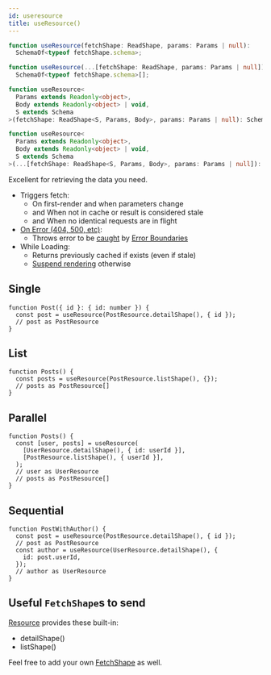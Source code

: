 ```yaml
---
id: useresource
title: useResource()
---
```


<!--DOCUSAURUS_CODE_TABS-->
<!--Type-->

```typescript
function useResource(fetchShape: ReadShape, params: Params | null):
  SchemaOf<typeof fetchShape.schema>;

function useResource(...[fetchShape: ReadShape, params: Params | null]):
  SchemaOf<typeof fetchShape.schema>[];
```

<!--With Generics-->

```typescript
function useResource<
  Params extends Readonly<object>,
  Body extends Readonly<object> | void,
  S extends Schema
>(fetchShape: ReadShape<S, Params, Body>, params: Params | null): SchemaOf<S>;

function useResource<
  Params extends Readonly<object>,
  Body extends Readonly<object> | void,
  S extends Schema
>(...[fetchShape: ReadShape<S, Params, Body>, params: Params | null]): SchemaOf<S>[];
```

<!--END_DOCUSAURUS_CODE_TABS-->

Excellent for retrieving the data you need.

- Triggers fetch:
  - On first-render and when parameters change
  - and When not in cache or result is considered stale
  - and When no identical requests are in flight
- [On Error (404, 500, etc)](https://www.restapitutorial.com/httpstatuscodes.html):
  - Throws error to be [caught](../guides/network-errors.md) by [Error Boundaries](https://reactjs.org/docs/error-boundaries.html)
- While Loading:
  - Returns previously cached if exists (even if stale)
  - [Suspend rendering](../guides/loading-state.md) otherwise

## Single

```tsx
function Post({ id }: { id: number }) {
  const post = useResource(PostResource.detailShape(), { id });
  // post as PostResource
}
```

## List

```tsx
function Posts() {
  const posts = useResource(PostResource.listShape(), {});
  // posts as PostResource[]
}
```

## Parallel

```tsx
function Posts() {
  const [user, posts] = useResource(
    [UserResource.detailShape(), { id: userId }],
    [PostResource.listShape(), { userId }],
  );
  // user as UserResource
  // posts as PostResource[]
}
```

## Sequential

```tsx
function PostWithAuthor() {
  const post = useResource(PostResource.detailShape(), { id });
  // post as PostResource
  const author = useResource(UserResource.detailShape(), {
    id: post.userId,
  });
  // author as UserResource
}
```

## Useful `FetchShape`s to send

[Resource](./Resource.md#provided-and-overridable-methods) provides these built-in:

- detailShape()
- listShape()

Feel free to add your own [FetchShape](./FetchShape.md) as well.
